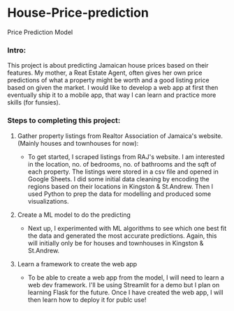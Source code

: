 # House-Price-prediction

Price Prediction Model

### Intro:
This project is about predicting Jamaican house prices based on their features. My mother, a Reat Estate Agent, often gives her own price predictions of what a property might be worth and a good listing price based on given the market. I would like to develop a web app at first then eventually ship it to a mobile app, that way I can learn and practice more skills (for funsies). 

### Steps to completing this project:
1. Gather property listings from Realtor Association of Jamaica's website. (Mainly houses and townhouses for now):
    <ul>
    <li>To get started, I scraped listings from RAJ's website. I am interested in the location, no. of bedrooms, no. of bathrooms and the sqft of each property. The listings were stored in a csv file and opened in Google Sheets. I did some initial data cleaning by encoding the regions based on their locations in Kingston & St.Andrew. Then I used Python to prep the data for modelling and produced some visualizations. 
   </li>
    </ul>
    
2. Create a ML model to do the predicting
    <ul>
    <li>Next up, I experimented with ML algorithms to see which one best fit the data and generated the most accurate predictions. Again, this will initially only be for houses and townhouses in Kingston & St.Andrew. </li>
    </ul>

3. Learn a framework to create the web app
    <ul>
    <li>To be able to create a web app from the model, I will need to learn a web dev framework. I'll be using Streamlit for a demo but I plan on learning Flask for the future. Once I have created the web app, I will then learn how to deploy it for publc use!</li>
    </ul>
